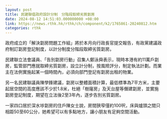 ```yaml
---
layout: post
title: 民建聯倡政府設計分制　分階段取締劣質劏房
date: 2024-08-12 14:51:03.000000000 +08:00
link: https://news.rthk.hk/rthk/ch/component/k2/1765861-20240812.htm
categories: rthk
---
```


政府成立的「解決劏房問題工作組」將於本月向行政長官提交報告，有政黨建議政府制訂劏房登記制度，以計分制度分階段取締劣質劏房。

民建聯立法會議員、「告別劏房行動」召集人鄭泳舜表示，現時本港有約11萬戶劏房，監管部門應就取締劣質劏房，設立計分制，按風險評分，制定執法計劃。而業主在法例實施起某一個時間內，必須向部門登記有劏房出租的物業。

另一名民建聯議員陳學鋒建議，劏房以整體面積計算，最低標準為7平方米，主要起居空間的高度應該不少於1.8米，杜絕「樹窿房」及天台屋等僭建劏房，並實施劏房登記制度，期望在立法後2至3年內，逐步告別劣質劏房。

一家四口居於深水埗劏房的住戶陳女士說，房間狹窄僅約100呎，床與爐頭之間只相距50至60公分，她希望可以有多點地方，讓小朋友有足夠空間活動。
